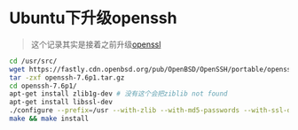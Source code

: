 # Ubuntu下升级openssh

> 这个记录其实是接着之前升级[openssl](./Ubuntu下升级openssl.md)

```bash
cd /usr/src/
wget https://fastly.cdn.openbsd.org/pub/OpenBSD/OpenSSH/portable/openssh-7.6p1.tar.gz
tar -zxf openssh-7.6p1.tar.gz
cd openssh-7.6p1/
apt-get install zlib1g-dev # 没有这个会把ziblib not found
apt-get install libssl-dev
./configure --prefix=/usr --with-zlib --with-md5-passwords --with-ssl-dir=/usr/src/openssl-1.0.2n/ssl # 这个with-ssl-dir选项就是前文安装的openssl
make && make install
```
